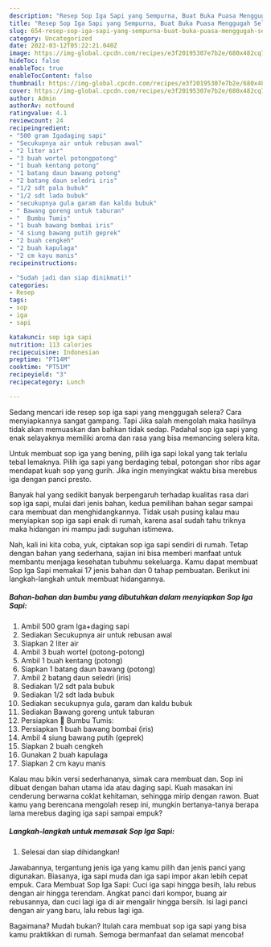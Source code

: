 ```yaml
---
description: "Resep Sop Iga Sapi yang Sempurna, Buat Buka Puasa Menggugah Selera"
title: "Resep Sop Iga Sapi yang Sempurna, Buat Buka Puasa Menggugah Selera"
slug: 654-resep-sop-iga-sapi-yang-sempurna-buat-buka-puasa-menggugah-selera
category: Uncategorized
date: 2022-03-12T05:22:21.040Z
image: https://img-global.cpcdn.com/recipes/e3f20195307e7b2e/680x482cq70/sop-iga-sapi-foto-resep-utama.jpg
hideToc: false
enableToc: true
enableTocContent: false
thumbnail: https://img-global.cpcdn.com/recipes/e3f20195307e7b2e/680x482cq70/sop-iga-sapi-foto-resep-utama.jpg
cover: https://img-global.cpcdn.com/recipes/e3f20195307e7b2e/680x482cq70/sop-iga-sapi-foto-resep-utama.jpg
author: Admin
authorAv: notfound
ratingvalue: 4.1
reviewcount: 24
recipeingredient:
- "500 gram Igadaging sapi"
- "Secukupnya air untuk rebusan awal"
- "2 liter air"
- "3 buah wortel potongpotong"
- "1 buah kentang potong"
- "1 batang daun bawang potong"
- "2 batang daun seledri iris"
- "1/2 sdt pala bubuk"
- "1/2 sdt lada bubuk"
- "secukupnya gula garam dan kaldu bubuk"
- " Bawang goreng untuk taburan"
- "  Bumbu Tumis"
- "1 buah bawang bombai iris"
- "4 siung bawang putih geprek"
- "2 buah cengkeh"
- "2 buah kapulaga"
- "2 cm kayu manis"
recipeinstructions:

- "Sudah jadi dan siap dinikmati!"
categories:
- Resep
tags:
- sop
- iga
- sapi

katakunci: sop iga sapi 
nutrition: 113 calories
recipecuisine: Indonesian
preptime: "PT14M"
cooktime: "PT51M"
recipeyield: "3"
recipecategory: Lunch

---
```



Sedang mencari ide resep sop iga sapi yang menggugah selera? Cara menyiapkannya sangat gampang. Tapi Jika salah mengolah maka hasilnya tidak akan memuaskan dan bahkan tidak sedap. Padahal sop iga sapi yang enak selayaknya memiliki aroma dan rasa yang bisa memancing selera kita.


Untuk membuat sop iga yang bening, pilih iga sapi lokal yang tak terlalu tebal lemaknya. Pilih iga sapi yang berdaging tebal, potongan shor ribs agar mendapat kuah sop yang gurih. Jika ingin menyingkat waktu bisa merebus iga dengan panci presto.

Banyak hal yang sedikit banyak berpengaruh terhadap kualitas rasa dari sop iga sapi, mulai dari jenis bahan, kedua pemilihan bahan segar sampai cara membuat dan menghidangkannya. Tidak usah pusing kalau mau menyiapkan sop iga sapi enak di rumah, karena asal sudah tahu triknya maka hidangan ini mampu jadi suguhan istimewa.


Nah, kali ini kita coba, yuk, ciptakan sop iga sapi sendiri di rumah. Tetap dengan bahan yang sederhana, sajian ini bisa memberi manfaat untuk membantu menjaga kesehatan tubuhmu sekeluarga. Kamu dapat membuat Sop Iga Sapi memakai 17 jenis bahan dan 0 tahap pembuatan. Berikut ini langkah-langkah untuk membuat hidangannya.

<!--inarticleads1-->

##### Bahan-bahan dan bumbu yang dibutuhkan dalam menyiapkan Sop Iga Sapi:

1. Ambil 500 gram Iga+daging sapi
1. Sediakan Secukupnya air untuk rebusan awal
1. Siapkan 2 liter air
1. Ambil 3 buah wortel (potong-potong)
1. Ambil 1 buah kentang (potong)
1. Siapkan 1 batang daun bawang (potong)
1. Ambil 2 batang daun seledri (iris)
1. Sediakan 1/2 sdt pala bubuk
1. Sediakan 1/2 sdt lada bubuk
1. Sediakan secukupnya gula, garam dan kaldu bubuk
1. Sediakan  Bawang goreng untuk taburan
1. Persiapkan  🧄 Bumbu Tumis:
1. Persiapkan 1 buah bawang bombai (iris)
1. Ambil 4 siung bawang putih (geprek)
1. Siapkan 2 buah cengkeh
1. Gunakan 2 buah kapulaga
1. Siapkan 2 cm kayu manis


Kalau mau bikin versi sederhananya, simak cara membuat dan. Sop ini dibuat dengan bahan utama ida atau daging sapi. Kuah masakan ini cenderung berwarna coklat kehitaman, sehingga mirip dengan rawon. Buat kamu yang berencana mengolah resep ini, mungkin bertanya-tanya berapa lama merebus daging iga sapi sampai empuk? 

<!--inarticleads2-->

##### Langkah-langkah untuk memasak Sop Iga Sapi:


1. Selesai dan siap dihidangkan!

Jawabannya, tergantung jenis iga yang kamu pilih dan jenis panci yang digunakan. Biasanya, iga sapi muda dan iga sapi impor akan lebih cepat empuk. Cara Membuat Sop Iga Sapi: Cuci iga sapi hingga besih, lalu rebus dengan air hingga terendam. Angkat panci dari kompor, buang air rebusannya, dan cuci lagi iga di air mengalir hingga bersih. Isi lagi panci dengan air yang baru, lalu rebus lagi iga. 

Bagaimana? Mudah bukan? Itulah cara membuat sop iga sapi yang bisa kamu praktikkan di rumah. Semoga bermanfaat dan selamat mencoba!
